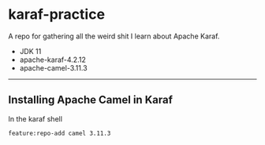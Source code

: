 # karaf-practice

A repo for gathering all the weird shit I learn about Apache Karaf.

- JDK 11
- apache-karaf-4.2.12
- apache-camel-3.11.3

---
## Installing Apache Camel in Karaf

In the karaf shell
```shell
feature:repo-add camel 3.11.3
```
